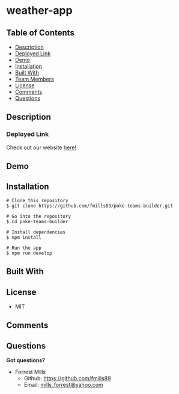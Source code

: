 # weather-app

## Table of Contents
* [Description](#description)
* [Deployed Link](#deployed-link)
* [Demo](#demo)
* [Installation](#installation)
* [Built With](#built-with)
* [Team Members](#team-members)
* [License](#license)
* [Comments](#comments)
* [Questions](#questions)

## Description


### Deployed Link
Check out our website <a href=''> here!</a>
## Demo


## Installation
```
# Clone this repository
$ git clone https://github.com/fmills89/poke-teams-builder.git

# Go into the repository
$ cd poke-teams-builder

# Install dependencies
$ npm install

# Run the app
$ npm run develop
```

## Built With


## License
- MIT

## Comments


## Questions
**Got questions?**
* Forrest Mills
  * Github: https://github.com/fmills89
  * Email: mills_forrest@yahoo.com
